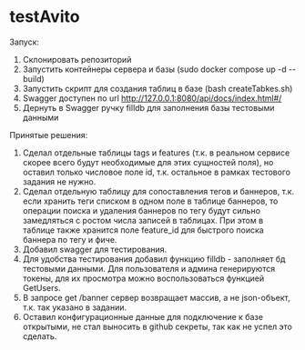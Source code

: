 # testAvito
Запуск:
1. Склонировать репозиторий
2. Запустить контейнеры сервера и базы (sudo docker compose up -d --build)
3. Запустить скрипт для создания таблиц в базе (bash createTabkes.sh)
4. Swagger доступен по url http://127.0.0.1:8080/api/docs/index.html#/
5. Дернуть в Swagger ручку filldb для заполнения базы тестовыми данными

Принятые решения:
1. Сделал отдельные таблицы tags и features (т.к. в реальном сервисе скорее всего будут необходимые для этих сущностей поля), но оставил только числовое поле
id, т.к. остальное в рамках тестового задания не нужно.
2. Сделал отдельную таблицу для сопоставления тегов и баннеров, т.к. если хранить теги списком в одном поле в таблице баннеров, то операции поиска 
и удаления баннеров по тегу будут сильно замедляться с ростом числа записей в таблицах. При этом в таблице также хранится поле feature_id для быстрого поиска
баннера по тегу и фиче.
3. Добавил swagger для тестирования.
4. Для удобства тестирования добавил функцию filldb - заполняет бд тестовыми данными. Для пользователя и админа генерируются токены, для их просмотра можно 
воспользоваться функцией GetUsers.
5. В запросе get /banner сервер возвращает массив, а не json-объект, т.к. так указано в задании.
6. Оставил конфигурационные данные для подключение к базе открытыми, не стал выносить в github секреты, так как не успел это сделать.
